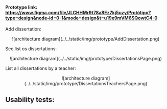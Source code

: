 #### Prototype link: https://www.figma.com/file/JLCHHMr9t78a8Ez7kj5uzy/Protótipo?type=design&node-id=0-1&mode=design&t=u19e9mVM6SQowtC4-0

Add dissertation:
<p align="center">
    ![architecture diagram](../../static/img/prototype/AddDissertation.png)
</p>

See list os dissertations:
<p align="center">
    ![architecture diagram](../../static/img/prototype/DissertationsPage.png)
</p>

List all dissertations by a teacher:

<p align="center">
    ![architecture diagram](../../static/img/prototype/DissertationsTeachersPage.png)
</p>

## Usability tests: